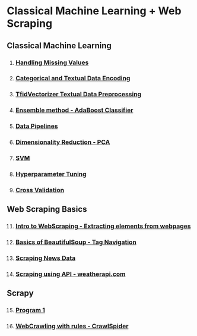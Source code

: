 # Classical Machine Learning + Web Scraping

## Classical Machine Learning

1. ### [Handling Missing Values](lab_programs/1%20Handling%20missing%20values.ipynb)
2. ### [Categorical and Textual Data Encoding](lab_programs/2%20Categorical%20and%20Text%20data%20encoding.ipynb)
3. ### [TfidVectorizer Textual Data Preprocessing](lab_programs/5%20TfidVectorizer%20Textual%20Data%20Preprocessing.ipynb)
5. ### [Ensemble method - AdaBoost Classifier](lab_programs/4%20Adaboost.ipynb)
6. ### [Data Pipelines](lab_programs/6%20Pipelines.ipynb)
7. ### [Dimensionality Reduction - PCA](lab_programs/7%20Principal%20Component%20Analysis.ipynb)
8. ### [SVM](lab_programs/8%20SVM%20-%20Loan%20Status%20Prediction.ipynb)
9. ### [Hyperparameter Tuning](lab_programs/9%20Hyperparameter%20tuning.ipynb)
10. ### [Cross Validation](lab_programs/10%20Cross%20Validation.ipynb)

## Web Scraping Basics

11. ### [Intro to WebScraping - Extracting elements from webpages](web_scraping/1%20Intro%20to%20WebScraping.ipynb)
12. ### [Basics of BeautifulSoup - Tag Navigation](web_scraping/2%20Basics%20of%20BeautifulSoup.ipynb)
13. ### [Scraping News Data](web_scraping/3%20Scraping%20Google%20News%20Feed.ipynb)
14. ### [Scraping using API - weatherapi.com](web_scraping/4%20Scraping%20using%20API.ipynb)

## Scrapy

15. ### [Program 1](scrapy/project1/project1/spiders/program1.py)
16. ### [WebCrawling with rules - CrawlSpider](scrapy/project1/project1/spiders/program2.py)

